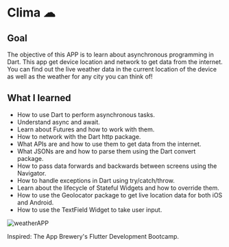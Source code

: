 # Clima ☁

## Goal

The objective of this APP is to learn about asynchronous programming in Dart. This app get
device location and network to get data from the internet.
You can find out the live weather data in the current location of the device as well as the 
weather for any city you can think of!

## What I learned

- How to use Dart to perform asynchronous tasks.
- Understand async and await.
- Learn about Futures and how to work with them.
- How to network with the Dart http package.
- What APIs are and how to use them to get data from the internet.
- What JSONs are and how to parse them using the Dart convert package.
- How to pass data forwards and backwards between screens using the Navigator.
- How to handle exceptions in Dart using try/catch/throw.
- Learn about the lifecycle of Stateful Widgets and how to override them.
- How to use the Geolocator package to get live location data for both iOS and Android.
- How to use the TextField Widget to take user input.


![weatherAPP](https://user-images.githubusercontent.com/48730376/174480406-876ceb50-4f8c-4a87-b690-6d09f296b853.gif)

Inspired:  The App Brewery's Flutter Development Bootcamp.
